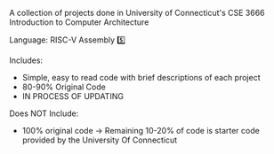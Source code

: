 A collection of projects done in University of Connecticut's CSE 3666 Introduction to Computer Architecture

Language: RISC-V Assembly 5️⃣

Includes:

* Simple, easy to read code with brief descriptions of each project
* 80-90% Original Code
* IN PROCESS OF UPDATING

Does NOT Include:

* 100% original code -> Remaining 10-20% of code is starter code provided by the University Of Connecticut
